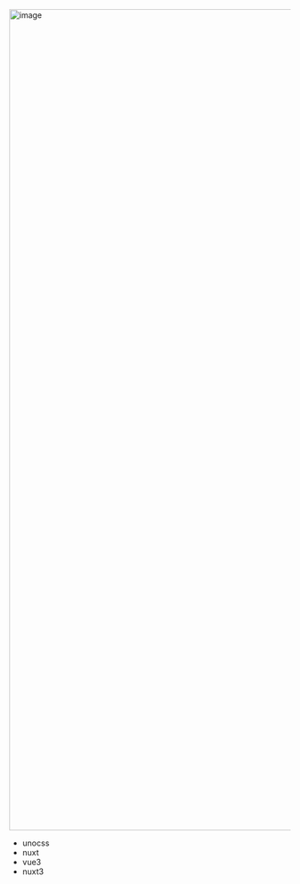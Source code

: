 <img width="1470" alt="image" src="https://user-images.githubusercontent.com/4634368/234130797-89302a49-8b97-4cd8-a2ec-b764d440c1a2.png">


- unocss
- nuxt
- vue3
- nuxt3
